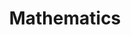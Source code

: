 ---
title: Mathematics
description: mathematics related posts

# Badge style
style:
    background: "#448ae5ff"
    color: "#fff"
---